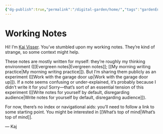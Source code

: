 ```yaml
---
{"dg-publish":true,"permalink":"/digital-garden/home/","tags":"gardenEntry","dgHomeLink":true,"dgPassFrontmatter":false}
---
```


# Working Notes

Hi! I’m [Kaj Visser](https://kaj.me/). You’ve stumbled upon my working notes. They’re kind of strange, so some context might help.

These notes are mostly written for myself: they’re roughly my thinking environment ([[Evergreen notes|Evergreen notes]]; [[My morning writing practice|My morning writing practice]]). But I’m sharing them publicly as an experiment ([[Work with the garage door up|Work with the garage door up]]). If a note seems confusing or under-explained, it’s probably because I didn’t write it for you! Sorry—that’s sort of an essential tension of this experiment ([[Write notes for yourself by default, disregarding audience|Write notes for yourself by default, disregarding audience]]).

For now, there’s no index or navigational aids: you’ll need to follow a link to some starting point. You might be interested in [[What’s top of mind|What’s top of mind]].

— Kaj